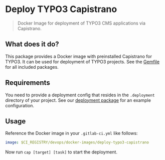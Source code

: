 # Deploy TYPO3 Capistrano

> Docker Image for deployment of TYPO3 CMS applications via Capistrano.

## What does it do?

This package provides a Docker image with preinstalled Capistrano for TYPO3.
It can be used for deployment of TYPO3 projects. See the [Gemfile](Gemfile)
for all included packages.

## Requirements

You need to provide a deployment config that resides in the `.deployment` 
directory of your project. See our [deployment package][1] for an example
configuration.

## Usage

Reference the Docker image in your `.gitlab-ci.yml` like follows:

```yaml
image: $CI_REGISTRY/devops/docker-images/deploy-typo3-capistrano
```

Now run `cap [target] [task]` to start the deployment.

[1]: https://gitlab.321.works/DevOps/templates/backend/deployment
